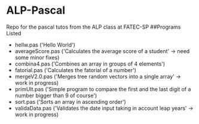 # ALP-Pascal
Repo for the pascal tutos from the ALP class at FATEC-SP
##Programs Listed
- hellw.pas ('Hello World')
- averageScore.pas ('Calculates the average score of a student' -> need some minor fixes)
- combina4.pas ('Combines an array in groups of 4 elements')
- fatorial.pas ('Calculates the fatorial of a number')
- mergeV2.0.pas ('Merges tree random vectors into a single array' -> work in progress)
- primUlt.pas ('Simple program to compare the first and the last digit of a number bigger than 9 of course')
- sort.pas ('Sorts an array in ascending order')
- validaData.pas ('Validates the date input taking in account leap years' -> work in progress)

